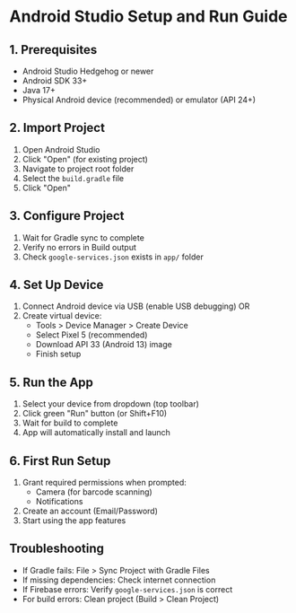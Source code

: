 # Android Studio Setup and Run Guide

## 1. Prerequisites
- Android Studio Hedgehog or newer
- Android SDK 33+
- Java 17+
- Physical Android device (recommended) or emulator (API 24+)

## 2. Import Project
1. Open Android Studio
2. Click "Open" (for existing project)
3. Navigate to project root folder
4. Select the `build.gradle` file
5. Click "Open"

## 3. Configure Project
1. Wait for Gradle sync to complete
2. Verify no errors in Build output
3. Check `google-services.json` exists in `app/` folder

## 4. Set Up Device
1. Connect Android device via USB (enable USB debugging)
   OR
2. Create virtual device:
   - Tools > Device Manager > Create Device
   - Select Pixel 5 (recommended)
   - Download API 33 (Android 13) image
   - Finish setup

## 5. Run the App
1. Select your device from dropdown (top toolbar)
2. Click green "Run" button (or Shift+F10)
3. Wait for build to complete
4. App will automatically install and launch

## 6. First Run Setup
1. Grant required permissions when prompted:
   - Camera (for barcode scanning)
   - Notifications
2. Create an account (Email/Password)
3. Start using the app features

## Troubleshooting
- If Gradle fails: File > Sync Project with Gradle Files
- If missing dependencies: Check internet connection
- If Firebase errors: Verify `google-services.json` is correct
- For build errors: Clean project (Build > Clean Project)